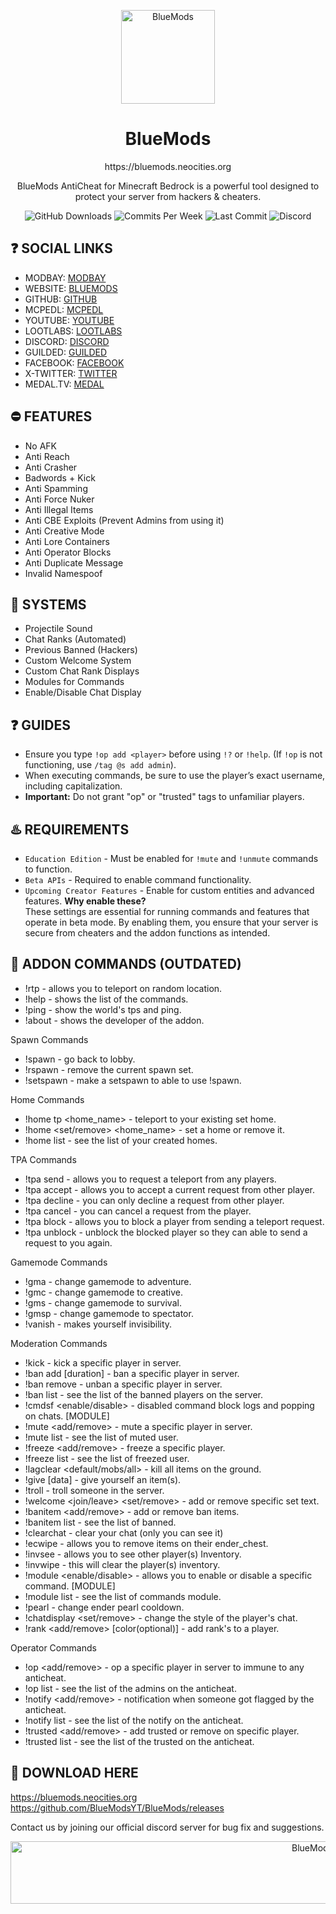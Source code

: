 <p align="center"><img src="https://bluemods.neocities.org/p/ic_blue.png" alt="BlueMods" width="150" height="150"></p>
<h1 align="center">BlueMods</h1>
<p align="center">https://bluemods.neocities.org</p>
<p align="center">BlueMods AntiCheat for Minecraft Bedrock is a powerful tool designed to protect your server from hackers & cheaters.</p>
<p align="center">
        <img src="https://img.shields.io/github/downloads/BlueModsYT/BlueMods/total?style=for-the-badge" alt="GitHub Downloads">
        <img src="https://img.shields.io/github/commit-activity/m/BlueModsYT/BlueMods?style=for-the-badge" alt="Commits Per Week">
        <img src="https://img.shields.io/github/last-commit/BlueModsYT/BlueMods?style=for-the-badge" alt="Last Commit">
        <img src="https://img.shields.io/discord/913049851531522078?style=for-the-badge&label=Discord&color=0000ff&link=https%3A%2F%2Fdiscord.gg%2Fbluemods-anticheat-913049851531522078" alt="Discord">
</p>

## **❓ SOCIAL LINKS**
- MODBAY: [MODBAY](<https://modbay.org/user/BlueMods/>)
- WEBSITE: [BLUEMODS](<https://bluemods.neocities.org>)  
- GITHUB: [GITHUB](<https://github.com/BlueModsYT/BlueMods-AntiCheat/releases>)  
- MCPEDL: [MCPEDL](<https://mcpedl.com/bluemods>)  
- YOUTUBE: [YOUTUBE](<https://youtube.com/@BlueModsYT>)
- LOOTLABS: [LOOTLABS](<https://loot-link.com/s?c7f23bb4>)
- DISCORD: [DISCORD](<https://discord.gg/ppPT3MvgCk>)
- GUILDED: [GUILDED](<https://guilded.gg/u/ShadowBladeYT123>)
- FACEBOOK: [FACEBOOK](<https://facebook.com/profile.php?id=61566407283474>)
- X-TWITTER: [TWITTER](<https://x.com/BlueModsYT>)
- MEDAL.TV: [MEDAL](<https://medal.tv/u/BlueMods>)

## **⛔ FEATURES**
- No AFK
- Anti Reach
- Anti Crasher
- Badwords + Kick
- Anti Spamming
- Anti Force Nuker
- Anti Illegal Items
- Anti CBE Exploits (Prevent Admins from using it)
- Anti Creative Mode
- Anti Lore Containers
- Anti Operator Blocks
- Anti Duplicate Message
- Invalid Namespoof

## **📡 SYSTEMS**
- Projectile Sound
- Chat Ranks (Automated)
- Previous Banned (Hackers)
- Custom Welcome System
- Custom Chat Rank Displays
- Modules for Commands
- Enable/Disable Chat Display

## **❓ GUIDES**
- Ensure you type `!op add <player>` before using `!?` or `!help`. (If `!op` is not functioning, use `/tag @s add admin`).
- When executing commands, be sure to use the player’s exact username, including capitalization.
- **Important:** Do not grant "op" or "trusted" tags to unfamiliar players.

## **♨️ REQUIREMENTS**
- `Education Edition` - Must be enabled for `!mute` and `!unmute` commands to function.
- `Beta APIs` - Required to enable command functionality.
- `Upcoming Creator Features` - Enable for custom entities and advanced features.
**Why enable these?**  
These settings are essential for running commands and features that operate in beta mode. By enabling them, you ensure that your server is secure from cheaters and the addon functions as intended.

## **🤖 ADDON COMMANDS (OUTDATED)**
- !rtp - allows you to teleport on random location.
- !help - shows the list of the commands.
- !ping - show the world's tps and ping.
- !about - shows the developer of the addon.

Spawn Commands
- !spawn - go back to lobby.
- !rspawn - remove the current spawn set.
- !setspawn - make a setspawn to able to use !spawn.

Home Commands
- !home tp <home_name> - teleport to your existing set home.
- !home <set/remove> <home_name> - set a home or remove it.
- !home list - see the list of your created homes.

TPA Commands
- !tpa send <player> - allows you to request a teleport from any players.
- !tpa accept - allows you to accept a current request from other player.
- !tpa decline - you can only decline a request from other player.
- !tpa cancel - you can cancel a request from the player.
- !tpa block <player> - allows you to block a player from sending a teleport request.
- !tpa unblock <player> - unblock the blocked player so they can able to send a request to you again.

Gamemode Commands
- !gma <player> - change gamemode to adventure.
- !gmc <player> - change gamemode to creative.
- !gms <player> - change gamemode to survival.
- !gmsp <player> - change gamemode to spectator.
- !vanish <player> - makes yourself invisibility.

Moderation Commands
- !kick <player> <reason> - kick a specific player in server.
- !ban add [duration] <player> <reason> - ban a specific player in server.
- !ban remove <player> - unban a specific player in server.
- !ban list - see the list of the banned players on the server.
- !cmdsf <enable/disable> - disabled command block logs and popping on chats. [MODULE]
- !mute <add/remove> <player> - mute a specific player in server.
- !mute list - see the list of muted user.
- !freeze <add/remove> <player> - freeze a specific player.
- !freeze list - see the list of freezed user.
- !lagclear <default/mobs/all> - kill all items on the ground.
- !give <item> <value> [data] - give yourself an item(s).
- !troll <troll> <player> - troll someone in the server.
- !welcome <join/leave> <set/remove> <text> - add or remove specific set text.
- !banitem <add/remove> <item> - add or remove ban items.
- !banitem list - see the list of banned.
- !clearchat - clear your chat (only you can see it)
- !ecwipe <player> - allows you to remove items on their ender_chest.
- !invsee <player> - allows you to see other player(s) Inventory.
- !invwipe <player> - this will clear the player(s) inventory.
- !module <enable/disable> <command> - allows you to enable or disable a specific command. [MODULE]
- !module list - see the list of commands module.
- !pearl <duration> - change ender pearl cooldown.
- !chatdisplay <set/remove> <hatstyle> - change the style of the player's chat.
- !rank <add/remove> <rank> [color(optional)] <player> - add rank's to a player.

Operator Commands
- !op <add/remove> <player> - op a specific player in server to immune to any anticheat.
- !op list - see the list of the admins on the anticheat.
- !notify <add/remove> <player> - notification when someone got flagged by the anticheat.
- !notify list - see the list of the notify on the anticheat.
- !trusted <add/remove> <player> - add trusted or remove on specific player.
- !trusted list - see the list of the trusted on the anticheat.

## **📣 DOWNLOAD HERE**
https://bluemods.neocities.org
https://github.com/BlueModsYT/BlueMods/releases

Contact us by joining our official discord server for bug fix and suggestions.
<p align="center"><img src="https://github.com/user-attachments/assets/da292086-bee4-4210-9b91-5ad6c451a052" alt="BlueMods" width="950" height="100"></p>
